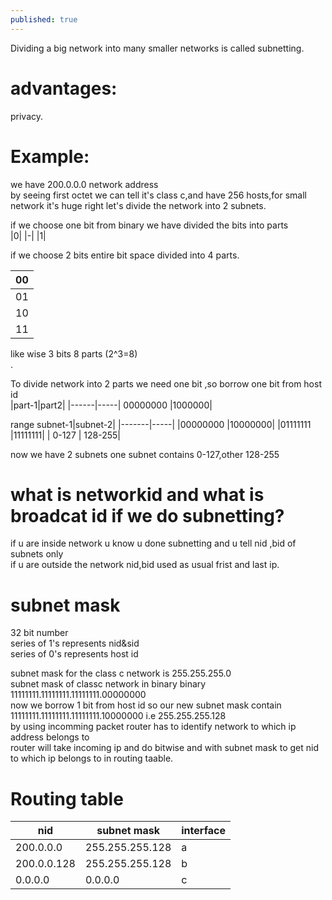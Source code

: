 ```yaml
---
published: true
---
```


Dividing a big network into many smaller networks is called subnetting.

# advantages:
privacy.

# Example:
we have 200.0.0.0 network address<br>
by seeing first octet we can tell it's class c,and have 256 hosts,for small network it's  huge right let's divide the network into 2 subnets.

if we choose one bit from binary we have divided the bits into parts<br>
|0|
|-|
|1|<br>

if we choose 2 bits entire bit space divided into 4 parts.

|00|
|-|
|01|
|10|
|11|

like wise 3 bits 8 parts (2^3=8)<br>.

To divide network into 2 parts we need one bit ,so borrow one bit from host id<br>
|part-1|part2|
|------|-----|
00000000 |1000000|

range
subnet-1|subnet-2|
|-------|-----|
|00000000 |10000000|
|01111111  |11111111|
| 0-127 | 128-255|

now we have 2 subnets one subnet contains 0-127,other 128-255

# what is networkid and what is broadcat id if we do subnetting?
if u are inside network u know u done subnetting and u tell nid ,bid of subnets only<br>
if u are outside the network nid,bid used as usual frist and last ip.

# subnet mask

32 bit number<br>
series of 1's represents nid&sid<br>
series of 0's represents  host id<br>

subnet mask for the class c network is 255.255.255.0<br>
subnet mask of classc network in binary binary 11111111.11111111.11111111.00000000<br>
now we borrow 1 bit from host id so our new subnet mask contain 11111111.11111111.11111111.10000000 i.e 255.255.255.128<br>
by using incomming packet router has to identify  network to which ip address belongs to<br>
router will take incoming ip and do bitwise and with subnet mask to get nid to which ip belongs to in routing taable.

# Routing table
|nid |subnet mask |interface|
|-|-|-|
|200.0.0.0 |255.255.255.128 |a|
|200.0.0.128| 255.255.255.128 |b|
|0.0.0.0 |0.0.0.0 |c|


